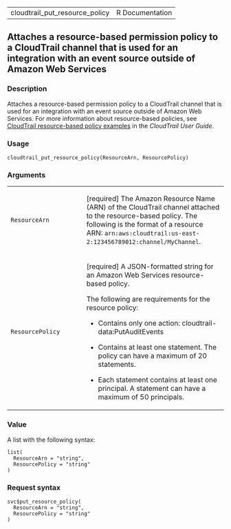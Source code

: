 <table style="width: 100%;">
<tbody>
<tr class="odd">
<td>cloudtrail_put_resource_policy</td>
<td style="text-align: right;">R Documentation</td>
</tr>
</tbody>
</table>

## Attaches a resource-based permission policy to a CloudTrail channel that is used for an integration with an event source outside of Amazon Web Services

### Description

Attaches a resource-based permission policy to a CloudTrail channel that
is used for an integration with an event source outside of Amazon Web
Services. For more information about resource-based policies, see
[CloudTrail resource-based policy
examples](https://docs.aws.amazon.com/awscloudtrail/latest/userguide/security_iam_resource-based-policy-examples.html)
in the *CloudTrail User Guide*.

### Usage

    cloudtrail_put_resource_policy(ResourceArn, ResourcePolicy)

### Arguments

<table>
<colgroup>
<col style="width: 35%" />
<col style="width: 65%" />
</colgroup>
<tbody>
<tr class="odd">
<td><code
id="cloudtrail_put_resource_policy_:_ResourceArn">ResourceArn</code></td>
<td><p>[required] The Amazon Resource Name (ARN) of the CloudTrail
channel attached to the resource-based policy. The following is the
format of a resource ARN:
<code>arn:aws:cloudtrail:us-east-2:123456789012:channel/MyChannel</code>.</p></td>
</tr>
<tr class="even">
<td><code
id="cloudtrail_put_resource_policy_:_ResourcePolicy">ResourcePolicy</code></td>
<td><p>[required] A JSON-formatted string for an Amazon Web Services
resource-based policy.</p>
<p>The following are requirements for the resource policy:</p>
<ul>
<li><p>Contains only one action: cloudtrail-data:PutAuditEvents</p></li>
<li><p>Contains at least one statement. The policy can have a maximum of
20 statements.</p></li>
<li><p>Each statement contains at least one principal. A statement can
have a maximum of 50 principals.</p></li>
</ul></td>
</tr>
</tbody>
</table>

### Value

A list with the following syntax:

    list(
      ResourceArn = "string",
      ResourcePolicy = "string"
    )

### Request syntax

    svc$put_resource_policy(
      ResourceArn = "string",
      ResourcePolicy = "string"
    )
